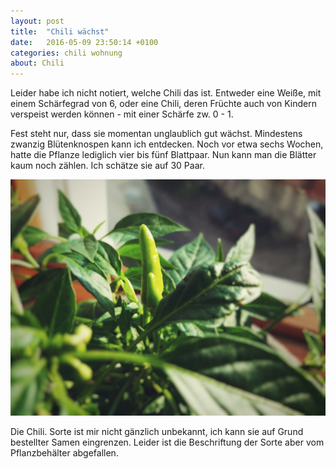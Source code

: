 ```yaml
---
layout: post
title:  "Chili wächst"
date:   2016-05-09 23:50:14 +0100
categories: chili wohnung
about: Chili
---
```


Leider habe ich nicht notiert, welche Chili das ist. Entweder eine Weiße, mit einem Schärfegrad von 6, oder eine Chili, deren Früchte auch von Kindern verspeist werden können - mit einer Schärfe zw. 0 - 1.

Fest steht nur, dass sie momentan unglaublich gut wächst. Mindestens zwanzig Blütenknospen kann ich entdecken. Noch vor etwa sechs Wochen, hatte die Pflanze lediglich vier bis fünf Blattpaar. Nun kann man die Blätter kaum noch zählen. Ich schätze sie auf 30 Paar.

<div class="post-image">
    <img src="/img/chili_01.jpeg" alt="The first in an example of split-imagery" />
    <p class="post-image-caption">Die Chili. Sorte ist mir nicht g&auml;nzlich unbekannt, ich kann sie auf Grund bestellter Samen eingrenzen. Leider ist die Beschriftung der Sorte aber vom Pflanzbeh&auml;lter abgefallen.</p>
</div>
